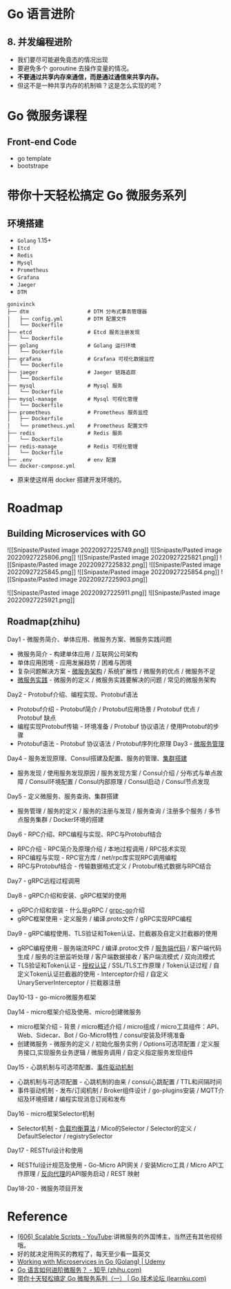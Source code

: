 # Go 语言进阶

## 8. 并发编程进阶
- 我们要尽可能避免竟态的情况出现
- 要避免多个 goroutine 去操作变量的情况。
- **不要通过共享内存来通信，而是通过通信来共享内存。**
- 但这不是一种共享内存的机制嘛？这是怎么实现的呢？

# Go 微服务课程
## Front-end Code
- go template
- bootstrape

# 带你十天轻松搞定 Go 微服务系列
## 环境搭建
- `Golang` 1.15+
- `Etcd`
- `Redis`
- `Mysql`
- `Prometheus`
- `Grafana`
- `Jaeger`
- `DTM`
```shell
gonivinck
├── dtm                   # DTM 分布式事务管理器
│   ├── config.yml        # DTM 配置文件
│   └── Dockerfile
├── etcd                  # Etcd 服务注册发现
│   └── Dockerfile
├── golang                # Golang 运行环境
│   └── Dockerfile
├── grafana               # Grafana 可视化数据监控
│   └── Dockerfile
├── jaeger                # Jaeger 链路追踪
│   └── Dockerfile
├── mysql                 # Mysql 服务
│   └── Dockerfile
├── mysql-manage          # Mysql 可视化管理
│   └── Dockerfile
├── prometheus            # Prometheus 服务监控
│   ├── Dockerfile
│   └── prometheus.yml    # Prometheus 配置文件
├── redis                 # Redis 服务
│   └── Dockerfile
├── redis-manage          # Redis 可视化管理
│   └── Dockerfile
├── .env                  # env 配置
└── docker-compose.yml
```

- 原来使这样用 docker 搭建开发环境的。

# Roadmap
## Building Microservices with GO

![[Snipaste/Pasted image 20220927225749.png]]
![[Snipaste/Pasted image 20220927225806.png]]
![[Snipaste/Pasted image 20220927225821.png]]
![[Snipaste/Pasted image 20220927225832.png]]
![[Snipaste/Pasted image 20220927225845.png]]
![[Snipaste/Pasted image 20220927225854.png]]
![[Snipaste/Pasted image 20220927225903.png]]

![[Snipaste/Pasted image 20220927225911.png]]
![[Snipaste/Pasted image 20220927225921.png]]

## Roadmap(zhihu)
  
Day1 - 微服务简介、单体应用、微服务方案、微服务实践问题
- 微服务简介 - 构建单体应用 / 互联网公司架构
- 单体应用困境 - 应用发展趋势 / 困难与困境
- 复杂问题解决方案 - [微服务架构](https://www.zhihu.com/search?q=%E5%BE%AE%E6%9C%8D%E5%8A%A1%E6%9E%B6%E6%9E%84&search_source=Entity&hybrid_search_source=Entity&hybrid_search_extra=%7B%22sourceType%22%3A%22answer%22%2C%22sourceId%22%3A%222222497907%22%7D) / 系统扩展性 / 微服务的优点 / 微服务不足
- [微服务实践](https://www.zhihu.com/search?q=%E5%BE%AE%E6%9C%8D%E5%8A%A1%E5%AE%9E%E8%B7%B5&search_source=Entity&hybrid_search_source=Entity&hybrid_search_extra=%7B%22sourceType%22%3A%22answer%22%2C%22sourceId%22%3A%222222497907%22%7D) - 微服务的定义 / 微服务实践要解决的问题 / 常见的微服务架构

Day2 - Protobuf介绍、编程实现、Protobuf语法
- Protobuf介绍 - Protobuf简介 / Protobuf应用场景 / Protobuf 优点 / Protobuf 缺点
- 编程实现Protobuf传输 - 环境准备 / Protobuf 协议语法 / 使用Protobuf的步骤
- Protobuf语法 - Protobuf 协议语法 / Protobuf序列化原理
Day3 - [微服务管理](https://www.zhihu.com/search?q=%E5%BE%AE%E6%9C%8D%E5%8A%A1%E7%AE%A1%E7%90%86&search_source=Entity&hybrid_search_source=Entity&hybrid_search_extra=%7B%22sourceType%22%3A%22answer%22%2C%22sourceId%22%3A%222222497907%22%7D)

Day4 - 服务发现原理、Consul搭建及配置、服务的管理、[集群搭建](https://www.zhihu.com/search?q=%E9%9B%86%E7%BE%A4%E6%90%AD%E5%BB%BA&search_source=Entity&hybrid_search_source=Entity&hybrid_search_extra=%7B%22sourceType%22%3A%22answer%22%2C%22sourceId%22%3A%222222497907%22%7D)
- 服务发现 / 使用服务发现原因 / 服务发现方案 / Consul介绍 / 分布式与单点故障 / Consul环境配置 / Consul内部原理 / Consul启动 / Consul节点发现

Day5 - 定义微服务、服务查询、集群搭建

- 服务管理 / 服务的定义 / 服务的注册与发现 / 服务查询 / 注册多个服务 / 多节点服务集群 / Docker环境的搭建

Day6 - RPC介绍、RPC编程与实现、RPC与Protobuf结合
-   RPC介绍 - RPC简介及原理介绍 / 本地过程调用 / RPC技术实现
-   RPC编程与实现 - RPC官方库 / net/rpc库实现RPC调用编程
-   RPC与Protobuf结合 - 传输数据格式定义 / Protobuf格式数据与RPC结合

Day7 - gRPC远程过程调用

Day8 - gRPC介绍和安装、gRPC框架的使用
- gRPC介绍和安装 - 什么是gRPC / [grpc-go](https://www.zhihu.com/search?q=grpc-go&search_source=Entity&hybrid_search_source=Entity&hybrid_search_extra=%7B%22sourceType%22%3A%22answer%22%2C%22sourceId%22%3A%222222497907%22%7D)介绍
- gRPC框架使用 - 定义服务 / 编译.proto文件 / gRPC实现RPC编程

Day9 - gRPC编程使用、TLS验证和Token认证、拦截器及自定义拦截器的使用
- gRPC编程使用 - 服务端流RPC / 编译.protoc文件 / [服务端代码](https://www.zhihu.com/search?q=%E6%9C%8D%E5%8A%A1%E7%AB%AF%E4%BB%A3%E7%A0%81&search_source=Entity&hybrid_search_source=Entity&hybrid_search_extra=%7B%22sourceType%22%3A%22answer%22%2C%22sourceId%22%3A%222222497907%22%7D) / 客户端代码生成 / 服务的注册监听处理 / 客户端数据接收 / 客户端流模式 / 双向流模式
- TLS验证和Token认证 - [授权认证](https://www.zhihu.com/search?q=%E6%8E%88%E6%9D%83%E8%AE%A4%E8%AF%81&search_source=Entity&hybrid_search_source=Entity&hybrid_search_extra=%7B%22sourceType%22%3A%22answer%22%2C%22sourceId%22%3A%222222497907%22%7D) / SSL/TLS工作原理 / Token认证过程 / 自定义Token认证拦截器的使用 - Interceptor介绍 / 自定义UnaryServerInterceptor / 拦截器注册

Day10-13 - go-micro微服务框架

Day14 - micro框架介绍及使用、micro创建微服务
- micro框架介绍 - 背景 / micro概述介绍 / micro组成 / micro工具组件：API、Web、Sidecar、Bot / Go-Micro特性 / consul安装及环境准备
- 创建微服务 - 微服务的定义 / 初始化服务实例 / Options可选项配置 / 定义服务接口,实现服务业务逻辑 / 微服务调用 / 自定义指定服务发现组件

Day15 - 心跳机制与可选项配置、[事件驱动机制](https://www.zhihu.com/search?q=%E4%BA%8B%E4%BB%B6%E9%A9%B1%E5%8A%A8%E6%9C%BA%E5%88%B6&search_source=Entity&hybrid_search_source=Entity&hybrid_search_extra=%7B%22sourceType%22%3A%22answer%22%2C%22sourceId%22%3A%222222497907%22%7D)
- 心跳机制与可选项配置 - 心跳机制的由来 / consul心跳配置 / TTL和间隔时间
- 事件驱动机制 - 发布/订阅机制 / Broker组件设计 / go-plugins安装 / MQTT介绍及环境搭建 / 编程实现消息订阅和发布

Day16 - micro框架Selector机制
- Selector机制 - [负载均衡算法](https://www.zhihu.com/search?q=%E8%B4%9F%E8%BD%BD%E5%9D%87%E8%A1%A1%E7%AE%97%E6%B3%95&search_source=Entity&hybrid_search_source=Entity&hybrid_search_extra=%7B%22sourceType%22%3A%22answer%22%2C%22sourceId%22%3A%222222497907%22%7D) / Mico的Selector / Selector的定义 / DefaultSelector / registrySelector

Day17 - RESTful设计和使用
- RESTful设计规范及使用 - Go-Micro API网关 / 安装Micro工具 / Micro API工作原理 / [反向代理](https://www.zhihu.com/search?q=%E5%8F%8D%E5%90%91%E4%BB%A3%E7%90%86&search_source=Entity&hybrid_search_source=Entity&hybrid_search_extra=%7B%22sourceType%22%3A%22answer%22%2C%22sourceId%22%3A%222222497907%22%7D)的API服务启动 / REST 映射

Day18-20 - 微服务项目开发

# Reference
- [(606) Scalable Scripts - YouTube](https://www.youtube.com/channel/UCljAHzX-PBxv6WrXkI2rnQw):讲微服务的外国博主，当然还有其他视频哦。
- 好的就决定用购买的教程了，每天至少看一篇英文
- [Working with Microservices in Go (Golang) | Udemy](https://www.udemy.com/course/working-with-microservices-in-go/)
- [Go 语言如何进阶微服务？ - 知乎 (zhihu.com)](https://www.zhihu.com/question/498359816/answer/2222497907)
- [带你十天轻松搞定 Go 微服务系列（一） | Go 技术论坛 (learnku.com)](https://learnku.com/articles/64566)

